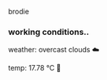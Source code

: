 brodie

<!--weather_start-->
### working conditions..

weather: overcast clouds ☁️

temp: 17.78 °C 👕

<!--weather_end-->
